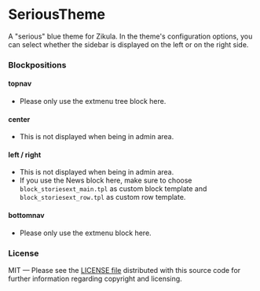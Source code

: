 SeriousTheme
============

A "serious" blue theme for Zikula. In the theme's configuration options, you can select whether the sidebar is displayed
on the left or on the right side.

### Blockpositions ###
#### topnav ####
- Please only use the extmenu tree block here.
#### center ####
- This is not displayed when being in admin area.
#### left / right ####
- This is not displayed when being in admin area.
- If you use the News block here, make sure to choose `block_storiesext_main.tpl` as custom block template and `block_storiesext_row.tpl` as custom row template.
#### bottomnav ####
- Please only use the extmenu block here.

### License ###
MIT — Please see the [LICENSE file](http://www.github.com/cmfcmf/SimpleTheme/blob/master/LICENSE) distributed with this source code for further information regarding copyright and licensing.

